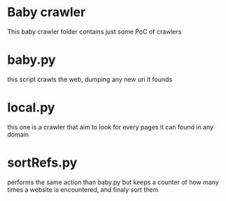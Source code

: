 Baby crawler
====

This baby crawler folder contains just some PoC of crawlers

# baby.py
  this script crawls the web, dumping any new uri it founds

# local.py
  this one is a crawler that aim to look for every pages it can found in any domain 

# sortRefs.py
  performs the same action than baby.py but keeps a counter of how many times a website is encountered, and finaly sort them